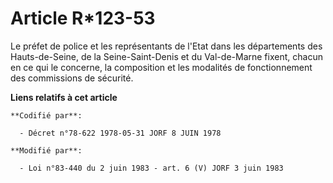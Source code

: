 # Article R*123-53

Le préfet de police et les représentants de l'Etat dans les départements des Hauts-de-Seine, de la Seine-Saint-Denis et du
Val-de-Marne fixent, chacun en ce qui le concerne, la composition et les modalités de fonctionnement des commissions de
sécurité.

**Liens relatifs à cet article**

	**Codifié par**:

	  - Décret n°78-622 1978-05-31 JORF 8 JUIN 1978

	**Modifié par**:

	  - Loi n°83-440 du 2 juin 1983 - art. 6 (V) JORF 3 juin 1983
